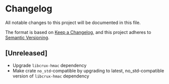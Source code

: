 # Changelog

All notable changes to this project will be documented in this file.

The format is based on [Keep a Changelog](https://keepachangelog.com/en/1.1.0/),
and this project adheres to [Semantic Versioning](https://semver.org/spec/v2.0.0.html).

## [Unreleased]

-  Upgrade `libcrux-hmac` dependency
-  Make crate `no_std`-compatible by upgrading to latest, no_std-compatible version of `libcrux-hmac` dependency
